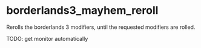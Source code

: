 # borderlands3_mayhem_reroll
Rerolls the borderlands 3 modifiers, until the requested modifiers are rolled.

TODO:
get monitor automatically
